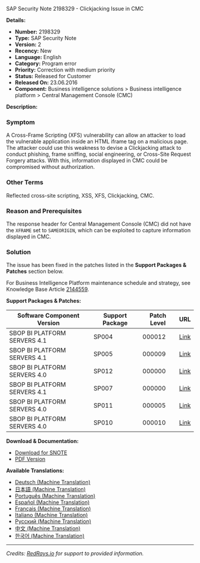 SAP Security Note 2198329 - Clickjacking Issue in CMC

**Details:**
- **Number:** 2198329
- **Type:** SAP Security Note
- **Version:** 2
- **Recency:** New
- **Language:** English
- **Category:** Program error
- **Priority:** Correction with medium priority
- **Status:** Released for Customer
- **Released On:** 23.06.2016
- **Component:** Business intelligence solutions > Business intelligence platform > Central Management Console (CMC)

**Description:**

### Symptom
A Cross-Frame Scripting (XFS) vulnerability can allow an attacker to load the vulnerable application inside an HTML iframe tag on a malicious page. The attacker could use this weakness to devise a Clickjacking attack to conduct phishing, frame sniffing, social engineering, or Cross-Site Request Forgery attacks. With this, information displayed in CMC could be compromised without authorization.

### Other Terms
Reflected cross-site scripting, XSS, XFS, Clickjacking, CMC.

### Reason and Prerequisites
The response header for Central Management Console (CMC) did not have the `XFRAME` set to `SAMEORIGIN`, which can be exploited to capture information displayed in CMC.

### Solution
The issue has been fixed in the patches listed in the **Support Packages & Patches** section below.

For Business Intelligence Platform maintenance schedule and strategy, see Knowledge Base Article [2144559](https://me.sap.com/notes/2144559).

**Support Packages & Patches:**

| Software Component Version       | Support Package | Patch Level | URL                                                                                                                                                                                                                       |
|----------------------------------|------------------|-------------|---------------------------------------------------------------------------------------------------------------------------------------------------------------------------------------------------------------------------|
| SBOP BI PLATFORM SERVERS 4.1     | SP004            | 000012      | [Link](https://me.sap.com/softwarecenter/template/products/_APP=00200682500000001943&_EVENT=DISPHIER&HEADER=Y&FUNCTIONBAR=N&EVENT=TREE&NE=NAVIGATE&ENR=67838200100200019009&V=MAINT)                                    |
| SBOP BI PLATFORM SERVERS 4.1     | SP005            | 000009      | [Link](https://me.sap.com/softwarecenter/template/products/_APP=00200682500000001943&_EVENT=DISPHIER&HEADER=Y&FUNCTIONBAR=N&EVENT=TREE&NE=NAVIGATE&ENR=67838200100200019009&V=MAINT)                                    |
| SBOP BI PLATFORM SERVERS 4.0     | SP012            | 000000      | [Link](https://me.sap.com/softwarecenter/template/products/_APP=00200682500000001943&_EVENT=DISPHIER&HEADER=Y&FUNCTIONBAR=N&EVENT=TREE&NE=NAVIGATE&ENR=01200314690200013179&V=MAINT)                                    |
| SBOP BI PLATFORM SERVERS 4.1     | SP007            | 000000      | [Link](https://me.sap.com/softwarecenter/template/products/_APP=00200682500000001943&_EVENT=DISPHIER&HEADER=Y&FUNCTIONBAR=N&EVENT=TREE&NE=NAVIGATE&ENR=67838200100200019009&V=MAINT)                                    |
| SBOP BI PLATFORM SERVERS 4.0     | SP011            | 000005      | [Link](https://me.sap.com/softwarecenter/template/products/_APP=00200682500000001943&_EVENT=DISPHIER&HEADER=Y&FUNCTIONBAR=N&EVENT=TREE&NE=NAVIGATE&ENR=01200314690200013179&V=MAINT)                                    |
| SBOP BI PLATFORM SERVERS 4.0     | SP010            | 000010      | [Link](https://me.sap.com/softwarecenter/template/products/_APP=00200682500000001943&_EVENT=DISPHIER&HEADER=Y&FUNCTIONBAR=N&EVENT=TREE&NE=NAVIGATE&ENR=01200314690200013179&V=MAINT)                                    |

**Download & Documentation:**
- [Download for SNOTE](https://notesdownloads.sap.com/note/0040000018135642017)
- [PDF Version](https://userapps.support.sap.com/sap/support/sfm/notes/print/0002198329?language=en-US&token=6D29B4532B7D2BEC94FB3ABF8D8ADCF9)

**Available Translations:**
- [Deutsch (Machine Translation)](https://me.sap.com/notes/0002198329/D)
- [日本語 (Machine Translation)](https://me.sap.com/notes/0002198329/J)
- [Português (Machine Translation)](https://me.sap.com/notes/0002198329/P)
- [Español (Machine Translation)](https://me.sap.com/notes/0002198329/S)
- [Français (Machine Translation)](https://me.sap.com/notes/0002198329/F)
- [Italiano (Machine Translation)](https://me.sap.com/notes/0002198329/I)
- [Русский (Machine Translation)](https://me.sap.com/notes/0002198329/R)
- [中文 (Machine Translation)](https://me.sap.com/notes/0002198329/1)
- [한국어 (Machine Translation)](https://me.sap.com/notes/0002198329/3)

---

*Credits: [RedRays.io](https://redrays.io) for support to provided information.*